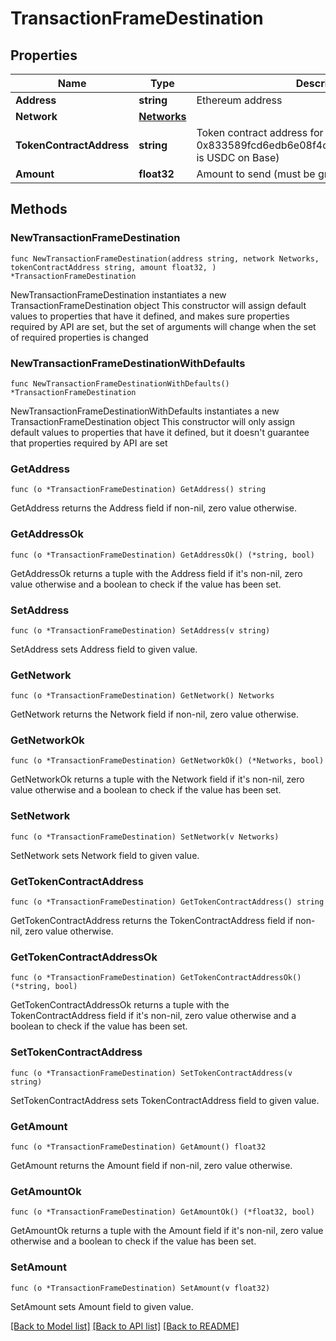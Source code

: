 # TransactionFrameDestination

## Properties

Name | Type | Description | Notes
------------ | ------------- | ------------- | -------------
**Address** | **string** | Ethereum address | 
**Network** | [**Networks**](Networks.md) |  | 
**TokenContractAddress** | **string** | Token contract address for the payment (e.g. 0x833589fcd6edb6e08f4c7c32d4f71b54bda02913 is USDC on Base) | 
**Amount** | **float32** | Amount to send (must be greater than 0) | 

## Methods

### NewTransactionFrameDestination

`func NewTransactionFrameDestination(address string, network Networks, tokenContractAddress string, amount float32, ) *TransactionFrameDestination`

NewTransactionFrameDestination instantiates a new TransactionFrameDestination object
This constructor will assign default values to properties that have it defined,
and makes sure properties required by API are set, but the set of arguments
will change when the set of required properties is changed

### NewTransactionFrameDestinationWithDefaults

`func NewTransactionFrameDestinationWithDefaults() *TransactionFrameDestination`

NewTransactionFrameDestinationWithDefaults instantiates a new TransactionFrameDestination object
This constructor will only assign default values to properties that have it defined,
but it doesn't guarantee that properties required by API are set

### GetAddress

`func (o *TransactionFrameDestination) GetAddress() string`

GetAddress returns the Address field if non-nil, zero value otherwise.

### GetAddressOk

`func (o *TransactionFrameDestination) GetAddressOk() (*string, bool)`

GetAddressOk returns a tuple with the Address field if it's non-nil, zero value otherwise
and a boolean to check if the value has been set.

### SetAddress

`func (o *TransactionFrameDestination) SetAddress(v string)`

SetAddress sets Address field to given value.


### GetNetwork

`func (o *TransactionFrameDestination) GetNetwork() Networks`

GetNetwork returns the Network field if non-nil, zero value otherwise.

### GetNetworkOk

`func (o *TransactionFrameDestination) GetNetworkOk() (*Networks, bool)`

GetNetworkOk returns a tuple with the Network field if it's non-nil, zero value otherwise
and a boolean to check if the value has been set.

### SetNetwork

`func (o *TransactionFrameDestination) SetNetwork(v Networks)`

SetNetwork sets Network field to given value.


### GetTokenContractAddress

`func (o *TransactionFrameDestination) GetTokenContractAddress() string`

GetTokenContractAddress returns the TokenContractAddress field if non-nil, zero value otherwise.

### GetTokenContractAddressOk

`func (o *TransactionFrameDestination) GetTokenContractAddressOk() (*string, bool)`

GetTokenContractAddressOk returns a tuple with the TokenContractAddress field if it's non-nil, zero value otherwise
and a boolean to check if the value has been set.

### SetTokenContractAddress

`func (o *TransactionFrameDestination) SetTokenContractAddress(v string)`

SetTokenContractAddress sets TokenContractAddress field to given value.


### GetAmount

`func (o *TransactionFrameDestination) GetAmount() float32`

GetAmount returns the Amount field if non-nil, zero value otherwise.

### GetAmountOk

`func (o *TransactionFrameDestination) GetAmountOk() (*float32, bool)`

GetAmountOk returns a tuple with the Amount field if it's non-nil, zero value otherwise
and a boolean to check if the value has been set.

### SetAmount

`func (o *TransactionFrameDestination) SetAmount(v float32)`

SetAmount sets Amount field to given value.



[[Back to Model list]](../README.md#documentation-for-models) [[Back to API list]](../README.md#documentation-for-api-endpoints) [[Back to README]](../README.md)



